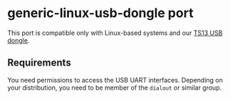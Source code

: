 # generic-linux-usb-dongle port
This port is compatible only with Linux-based systems and our [TS13 USB dongle](https://github.com/tropicsquare/ts-dev-kits/blob/main/ts1302-usb-dev-kit.md).

## Requirements
You need permissions to access the USB UART interfaces. Depending on your distribution, you need to be
member of the `dialout` or similar group.